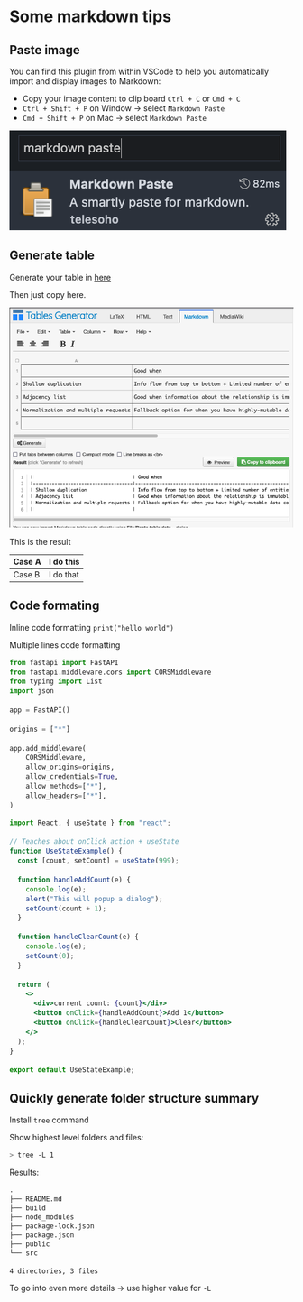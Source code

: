 # Some markdown tips

## Paste image

You can find this plugin from within VSCode to help you automatically import and display images to Markdown:

- Copy your image content to clip board `Ctrl + C` or `Cmd + C`
- `Ctrl + Shift + P` on Window -> select `Markdown Paste`
- `Cmd + Shift + P` on Mac -> select `Markdown Paste`

![](markdown%20paste%20plugin.png)

## Generate table

Generate your table in [here](https://www.tablesgenerator.com/markdown_tables)

Then just copy here.

![](markdown%20table%20generator.png)

This is the result

| Case A | I do this |
| ------ | --------- |
| Case B | I do that |

## Code formating

Inline code formatting `print("hello world")`

Multiple lines code formatting

```python
from fastapi import FastAPI
from fastapi.middleware.cors import CORSMiddleware
from typing import List
import json

app = FastAPI()

origins = ["*"]

app.add_middleware(
    CORSMiddleware,
    allow_origins=origins,
    allow_credentials=True,
    allow_methods=["*"],
    allow_headers=["*"],
)
```

```jsx
import React, { useState } from "react";

// Teaches about onClick action + useState
function UseStateExample() {
  const [count, setCount] = useState(999);

  function handleAddCount(e) {
    console.log(e);
    alert("This will popup a dialog");
    setCount(count + 1);
  }

  function handleClearCount(e) {
    console.log(e);
    setCount(0);
  }

  return (
    <>
      <div>current count: {count}</div>
      <button onClick={handleAddCount}>Add 1</button>
      <button onClick={handleClearCount}>Clear</button>
    </>
  );
}

export default UseStateExample;
```

## Quickly generate folder structure summary

Install `tree` command

Show highest level folders and files:
```sh
> tree -L 1
```

Results:
```
.
├── README.md
├── build
├── node_modules
├── package-lock.json
├── package.json
├── public
└── src

4 directories, 3 files
```

To go into even more details -> use higher value for `-L`